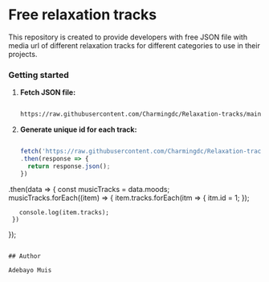 # Free relaxation tracks

This repository is created to provide developers with free JSON file with media url of different relaxation tracks for different categories to use in their projects.


### Getting started

1. **Fetch JSON file:**
   ```bash
   
   https://raw.githubusercontent.com/Charmingdc/Relaxation-tracks/main/src/moods.json
   ```
2. **Generate unique id for each track:** 
   ```javascript
   
   fetch('https://raw.githubusercontent.com/Charmingdc/Relaxation-tracks/main/src/moods.json')
   .then(response => {
     return response.json(); 
   })
  .then(data => {
     const musicTracks = data.moods;
     musicTracks.forEach((item) => {
       item.tracks.forEach(itm => {
         itm.id = 1;
       });
    
       console.log(item.tracks);
     })
  });
  ```
   
## Author

Adebayo Muis 